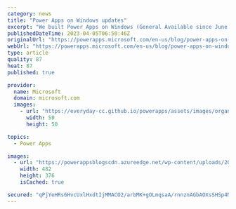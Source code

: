 ```yaml
---
category: news
title: "Power Apps on Windows updates"
excerpt: "We built Power Apps on Windows (General Available since June 2022) so that your apps can take advantage of advanced device capabilities and offline support from your PC or tablet. We&#8217;ve added some great new features that we&#8217;d like to share with you. What&#8217;s new? Recent and pinned apps."
publishedDateTime: 2023-04-05T06:50:46Z
originalUrl: "https://powerapps.microsoft.com/en-us/blog/power-apps-on-windows-updates/"
webUrl: "https://powerapps.microsoft.com/en-us/blog/power-apps-on-windows-updates/"
type: article
quality: 87
heat: 87
published: true

provider:
  name: Microsoft
  domain: microsoft.com
  images:
    - url: "https://everyday-cc.github.io/powerapps/assets/images/organizations/microsoft.com-50x50.jpg"
      width: 50
      height: 50

topics:
  - Power Apps

images:
  - url: "https://powerappsblogscdn.azureedge.net/wp-content/uploads/2023/01/Windows-jump-list-1.png"
    width: 482
    height: 376
    isCached: true

secured: "qPjYeHRs6HvcUxlHxdtIjMMACO2/arbMK+gOLmqsaA/rnnznAGbAOXsSHSp4MbkDoh9r3pOAd2APmQ4tSywU2afjln1LjAJYNcxlnrpNgL6Nf2PnzhNJiQ9677sKA1ZGA2iIGFbu7CZB7KMm6ZJVP+0/SpiuLHolDuFoQ0bBk7dvpD3WY6ylL6zMOKprUHYFlPshPvbXkzFEddNbp8aF+O5AHTzEhERtFkrbWgPHcIbAMBtNPWMIPYC2sUQj074ounsBEa9IrZZGeIIAn7whkhi/qeCKDy5RQ7hGt6NdOAaMOcZjABvayW9mMt3TDKsJOB/G9NNBrXR7MV43W9DI1p9hPyJ6G/OYBGSmBFPDXxU=;rykrM7xgHQsuicQNY4TJKQ=="
---
```



